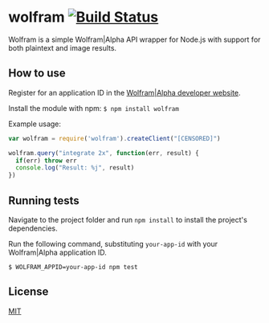 wolfram [![Build Status](https://travis-ci.org/strax/node-wolfram.svg?branch=master)](https://travis-ci.org/strax/node-wolfram)
=================================================

Wolfram is a simple Wolfram|Alpha API wrapper for Node.js with support for both plaintext and image results.

How to use
----------

Register for an application ID in the [Wolfram|Alpha developer website](http://products.wolframalpha.com/developers/). 

Install the module with npm:
`$ npm install wolfram`

Example usage:

```javascript
var wolfram = require('wolfram').createClient("[CENSORED]")

wolfram.query("integrate 2x", function(err, result) {
  if(err) throw err
  console.log("Result: %j", result)
})
```

Running tests
-------------

Navigate to the project folder and run `npm install` to install the project's dependencies.

Run the following command, substituting `your-app-id` with your Wolfram|Alpha application ID.

`$ WOLFRAM_APPID=your-app-id npm test`

License
-------

[MIT](https://github.com/strax/node-wolfram/blob/master/LICENSE)

